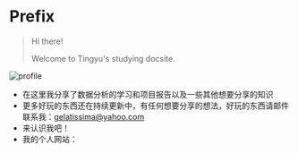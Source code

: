# Prefix

> Hi there!
>
> Welcome to Tingyu's studying docsite.
>
![profile](../images/prefix/profile.png)

- 在这里我分享了数据分析的学习和项目报告以及一些其他想要分享的知识
- 更多好玩的东西还在持续更新中，有任何想要分享的想法，好玩的东西请邮件联系我：gelatissima@yahoo.com
- 来认识我吧！
- 我的个人网站：
      

